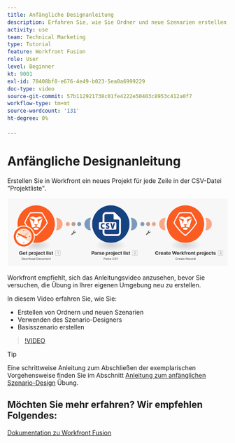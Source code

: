 ```yaml
---
title: Anfängliche Designanleitung
description: Erfahren Sie, wie Sie Ordner und neue Szenarien erstellen, den Szenario-Designer verwenden und ein einfaches Szenario erstellen in [!DNL Adobe Workfront Fusion].
activity: use
team: Technical Marketing
type: Tutorial
feature: Workfront Fusion
role: User
level: Beginner
kt: 9001
exl-id: 78408bf8-e676-4e49-b023-5ea0a6999229
doc-type: video
source-git-commit: 57b112921738c01fe4222e50403c8953c412a0f7
workflow-type: tm+mt
source-wordcount: '131'
ht-degree: 0%

---
```


# Anfängliche Designanleitung

Erstellen Sie in Workfront ein neues Projekt für jede Zeile in der CSV-Datei &quot;Projektliste&quot;.

![Ein Bild des Fusion-Szenarios](assets/understand-the-basics-1.png)

Workfront empfiehlt, sich das Anleitungsvideo anzusehen, bevor Sie versuchen, die Übung in Ihrer eigenen Umgebung neu zu erstellen.

In diesem Video erfahren Sie, wie Sie:

* Erstellen von Ordnern und neuen Szenarien
* Verwenden des Szenario-Designers
* Basisszenario erstellen

>[!VIDEO](https://video.tv.adobe.com/v/335261/?quality=12&learn=on)

>[!TIP]
>
>Eine schrittweise Anleitung zum Abschließen der exemplarischen Vorgehensweise finden Sie im Abschnitt [Anleitung zum anfänglichen Szenario-Design](https://experienceleague.adobe.com/docs/workfront-learn/tutorials-workfront/fusion/exercises/initial-scenario-design.html?lang=en) Übung.



## Möchten Sie mehr erfahren? Wir empfehlen Folgendes:

[Dokumentation zu Workfront Fusion](https://experienceleague.adobe.com/docs/workfront/using/adobe-workfront-fusion/workfront-fusion-2.html?lang=en)
